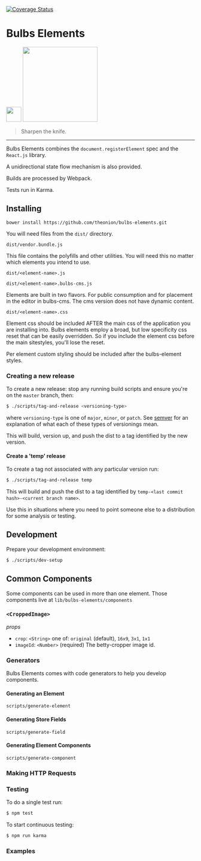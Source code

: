 [![Coverage Status](https://coveralls.io/repos/github/theonion/bulbs-elements/badge.svg?branch=master)](https://coveralls.io/github/theonion/bulbs-elements?branch=master)
# Bulbs Elements

<img src="http://webcomponents.org/img/logo.svg"  width="40" /> <img src="http://assets.onionstatic.com/onion/static/images/onion_logo.png" width="200" />

> Sharpen the knife.

<hr />

Bulbs Elements combines the `document.registerElement` spec and the `React.js` library.

A unidirectional state flow mechanism is also provided.

Builds are processed by Webpack.

Tests run in Karma.

## Installing

```
bower install https://github.com/theonion/bulbs-elements.git
```

You will need files from the `dist/` directory.

`dist/vendor.bundle.js`

This file contains the polyfills and other utilities. You will need this
no matter which elements you intend to use.

`dist/<element-name>.js`

`dist/<element-name>.bulbs-cms.js`

Elements are built in two flavors. For public consumption and for
placement in the editor in bulbs-cms. The cms version does not have
dynamic content.

`dist/<element-name>.css`

Element css should be included AFTER the main css of the application
you are installing into. Bulbs elements employ a broad, but low specificity
css reset that can be easily overridden. So if you include the element
css before the main sitestyles, you'll lose the reset.

Per element custom styling should be included after the bulbs-element styles.

### Creating a new release

To create a new release: stop any running build scripts and ensure you're on the ```master``` branch, then:
```bash
$ ./scripts/tag-and-release <versioning-type>
```
where ```versioning-type``` is one of ```major```, ```minor```, or ```patch```.
See [semver](http://semver.org/) for an explanation of what each of these types
of versionings mean.

This will build, version up, and push the dist to a tag identified by the new version.

#### Create a 'temp' release

To create a tag not associated with any particular version run:
```bash
$ ./scripts/tag-and-release temp
```

This will build and push the dist to a tag identified by `temp-<last commit hash>-<current branch name>`.

Use this in situations where you need to point someone else to a distribution
for some analysis or testing.

## Development
Prepare your development environment:

```bash
$ ./scripts/dev-setup
```

## Common Components

Some components can be used in more than one element.
Those components live at `lib/bulbs-elements/components`

### `<CroppedImage>`

*props*

* `crop`: `<String>` one of: `original` (default), `16x9`, `3x1`, `1x1`
* `imageId`: `<Number>` (required) The betty-cropper image id.

### Generators

Bulbs Elements comes with code generators to help you develop components.

#### Generating an Element

`scripts/generate-element`

#### Generating Store Fields

`scripts/generate-field`

#### Generating Element Components

`scripts/generate-component`

### Making HTTP Requests

### Testing

To do a single test run:
```bash
$ npm test
```

To start continuous testing:
```bash
$ npm run karma
```

### Examples
